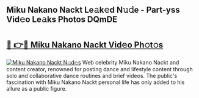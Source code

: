 ## Miku Nakano Nackt Le𝚊k𝚎d N𝚞𝚍e - Part-yss Vid𝚎o Le𝚊ks Photos DQmDE

# <h2><a href="http://fb5vpb.evod.top/?m=Miku+Nakano+Nackt">🔗 👉🔴 Miku Nakano Nackt Vid𝚎o Ph𝚘t𝚘s</a></h2>

[![Miku Nakano Nackt N𝚞d𝚎s](https://i.imgur.com/8V9OHl7.gif)](http://fb5vpb.evod.top/?m=Miku+Nakano+Nackt)
Web celebrity Miku Nakano Nackt and content creator, renowned for posting dance and lifestyle content through solo and collaborative dance routines and brief videos. The public's fascination with Miku Nakano Nackt personal life has only added to his allure as a public figure. 
